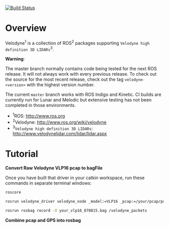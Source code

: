 [![Build Status](https://travis-ci.org/ros-drivers/velodyne.svg?branch=master)](https://travis-ci.org/ros-drivers/velodyne)

Overview
========

Velodyne<sup>1</sup> is a collection of ROS<sup>2</sup> packages supporting `Velodyne high
definition 3D LIDARs`<sup>3</sup>.

**Warning**:

  The master branch normally contains code being tested for the next
  ROS release.  It will not always work with every previous release.
  To check out the source for the most recent release, check out the
  tag `velodyne-<version>` with the highest version number.

The current ``master`` branch works with ROS Indigo and Kinetic.
CI builds are currently run for Lunar and Melodic but extensive
testing has not been completed in those environments.

- <sup>1</sup>ROS: http://www.ros.org
- <sup>2</sup>Velodyne: http://www.ros.org/wiki/velodyne
- <sup>3</sup>`Velodyne high definition 3D LIDARs`: http://www.velodynelidar.com/lidar/lidar.aspx



# Tutorial

**Convert Raw Velodyne VLP16 pcap to bagFile**

Once you have built that driver in your catkin workspace, run these commands in separate terminal windows:

```bash
roscore
```

```bash
rosrun velodyne_driver velodyne_node _model:=VLP16 _pcap:=/your/pcap/path/data.pcap _read_once:=true
```

```bash
rosrun rosbag record -O your_vlp16_070815.bag /velodyne_packets
```



**Combine pcap and GPS into rosbag**

